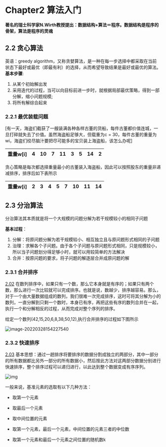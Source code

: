 # Chapter2 算法入门
**著名的瑞士科学家N.Wirth教授提出：数据结构+算法＝程序。数据结构是程序的骨架，算法是程序的灵魂**
## 2.2 贪心算法
英语：greedy algorithm，又称贪婪算法，是一种在每一步选择中都采取在当前状态下最好或最优（即最有利）的选择，从而希望导致结果是最好或最优的算法。
**基本步骤**:

1. 从某个初始解出发
2. 采用迭代的过程，当可以向目标前进一步时，就根据局部最优策略，得到一部分解，缩小问题规模;
3. 将所有解综合起来

### 2.2.1 最优装载问题
[有一天，海盗们截获了一艘装满各种各样古董的货船，每件古董都价值连城，一旦打碎就失去了价值。虽然海盗船足够大，但载重为c = 30，每件古董的重量为wi，海盗们绞尽脑汁要把尽可能多的宝贝装上海盗船，该怎么办呢]


| 重量w[i] | 4    | 10   | 7    | 11   | 3    | 5    | 14   | 2    |
| -------- | ---- | ---- | ---- | ---- | ---- | ---- | ---- | ---- |

贪心策略是每次都选择重量最小的古董装入海盗船，因此可以按照股东的重量非递减排序，排序后如下表所示

| 重量w[i] | 2    | 3    | 4    | 5    | 7    | 10   | 11   | 14   |
| -------- | ---- | ---- | ---- | ---- | ---- | ---- | ---- | ---- |

## 2.3 分治算法

分治算法其本质就是将一个大规模的问题分解为若干规模较小的相同子问题

**基本过程**：

1. 分解：将原问题分解为若干规模较小、相互独立且与原问题形式相同的子问题
2. 治理：求解各个子问题。由于各个子问题与原问题形式相同，只是规模较小，所以当子问题划分得足够小时，就可以用较简单的方法解决
3. 合并：按原问题的要求，将子问题的解逐层合并成原问题的解

### 2.3.1 合并排序
[2.02](2_02.cpp)
在数列排序中，如果只有一个数，那么它本身就是有序的；如果只有两个数，那么进行一次比较就可以完成排序。也就是说，数越少，排序越容易。那么，对于一个由大量数据组成的数列，我们很难一次完成排序，这时可将其分解为小的数列，一直分解到只剩一个数时，本身已有序，再把这些有序的数列合并在一起，执行一个和分解相反的过程，从而完成对整个序列的排序。

给定一个数列(42,15,20,6,8,38,50,12),执行合并排序的过程如下图所示

![image-20220328154227540](https://gitee.com/qiu-mind/blog_image1/raw/master/image-20220328154227540.png)

### 2.3.2 快速排序
[2.03](2_03.cpp)
基本思想：通过一趟排序将要排序的数据分割成独立的两部分，其中一部分的所有数据都比另外一部分的所有数据小，然后按此方法对这两部分数据分别进行快速排序，整个排序过程可以递归进行，以此达到整个数据变成有序序列。

![img](https://gitee.com/qiu-mind/blog_image1/raw/master/1932104-85f1d78294024c5b.jpg)

一般来说，基准元素的选取有以下几种方法：

- 取第一个元素
- 取最后一个元素

- 取中间位置的元素
- 取第一个元素，最后一个元素，中间位置的元素三者的中位数
- 取第一个元素和最后一个元素之间位置的随机数k
